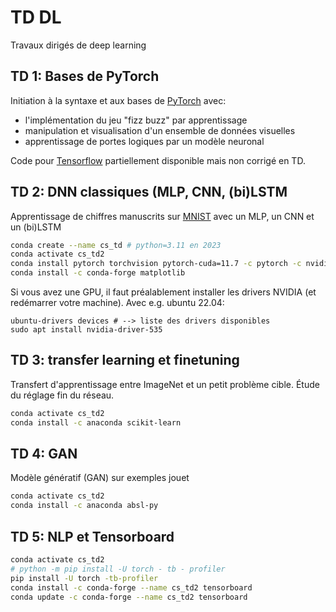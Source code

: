 # TD DL
Travaux dirigés de deep learning

## TD 1: Bases de PyTorch
Initiation à la syntaxe et aux bases de [PyTorch](https://pytorch.org/) avec:
- l'implémentation du jeu "fizz buzz" par apprentissage
- manipulation et visualisation d'un ensemble de données visuelles
- apprentissage de portes logiques par un modèle neuronal

Code pour [Tensorflow](https://www.tensorflow.org/) partiellement disponible mais non corrigé en TD.

## TD 2: DNN classiques (MLP, CNN, (bi)LSTM
Apprentissage de chiffres manuscrits sur [MNIST](http://yann.lecun.com/exdb/mnist/) avec un MLP, un CNN et un (bi)LSTM


```bash
conda create --name cs_td # python=3.11 en 2023
conda activate cs_td2
conda install pytorch torchvision pytorch-cuda=11.7 -c pytorch -c nvidia
conda install -c conda-forge matplotlib
```

Si vous avez une GPU, il faut préalablement installer les drivers NVIDIA (et redémarrer votre machine). Avec e.g. ubuntu 22.04:
```
ubuntu-drivers devices # --> liste des drivers disponibles
sudo apt install nvidia-driver-535
```

## TD 3: transfer learning et finetuning
Transfert d'apprentissage entre ImageNet et un petit problème cible. Étude du réglage fin du réseau.
```bash
conda activate cs_td2
conda install -c anaconda scikit-learn
```

## TD 4: GAN
Modèle génératif (GAN) sur exemples jouet
```bash
conda activate cs_td2
conda install -c anaconda absl-py 
```

## TD 5: NLP et Tensorboard

```bash
conda activate cs_td2
# python -m pip install -U torch - tb - profiler
pip install -U torch -tb-profiler
conda install -c conda-forge --name cs_td2 tensorboard
conda update -c conda-forge --name cs_td2 tensorboard
```
